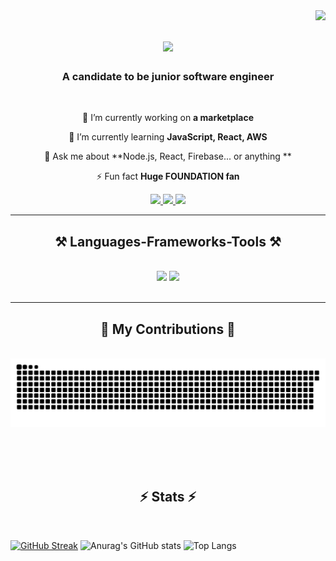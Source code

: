 <img align="right" src="https://visitor-badge.laobi.icu/badge?page_id=emirrdvn.emirrdvn" />

<h1 align="center">
    <img src="https://readme-typing-svg.herokuapp.com/?font=Righteous&size=35&center=true&vCenter=true&width=500&height=70&duration=4000&lines=Hi+There!+👋;+Emir+Rıdvan+Toraman!;" />
</h1>

<h3 align="center">A candidate to be junior software engineer</h3>

<br/>

<div align="center">
 
 🔭 I’m currently working on **a marketplace**
 
 🌱 I’m currently learning **JavaScript, React, AWS**

💬 Ask me about **Node.js, React, Firebase... or anything **

⚡ Fun fact **Huge FOUNDATION fan**

 </div>
<div align="center"> 
  <a href="mailto:toramanemir41@gmail.com">
    <img src="https://img.shields.io/badge/Gmail-333333?style=for-the-badge&logo=gmail&logoColor=red" />
  </a>
  <a href="www.linkedin.com/in/emir-rıdvan-toraman" target="_blank">
    <img src="https://img.shields.io/badge/LinkedIn-0077B5?style=for-the-badge&logo=linkedin&logoColor=white" target="_blank" />
  </a>
  <a href="https://github.com/emirrdvn" target="_blank">
     <img src="https://img.shields.io/badge/Portfolio-FF5722?style=for-the-badge&logo=todoist&logoColor=white" target="_blank" /> 
  </a>
</div>

<hr/>

<h2 align="center">⚒️ Languages-Frameworks-Tools ⚒️</h2>
<br/>
<div align="center">
    <img src="https://skillicons.dev/icons?i=react,bootstrap,html,css,vscode,github,git" />
    <img src="https://skillicons.dev/icons?i=nodejs,python,javascript,express,c,java,nextjs,mysql,flask,django" /><br>
</div>

<br/>
<hr/>

<div align="center">
  <h2>🐍 My Contributions 🐍</h2>
  <br>
  <img alt="snake eating my contributions" src="https://raw.githubusercontent.com/emirrdvn/emirrdvn/output/github-contribution-grid-snake.svg" />
  
  <br/><br/><br/>
</div>
<h2 align="center">⚡ Stats ⚡</h2> <br>

[![GitHub Streak](https://streak-stats.demolab.com?user=emirrdvn&theme=tokyonight&hide_border=true&locale=en)](https://git.io/streak-stats)
![Anurag's GitHub stats](https://github-readme-stats.vercel.app/api?username=emirrdvn&show_icons=true&theme=tokyonight&hide_border=true&locale=en&include_all_commits=true)
![Top Langs](https://github-readme-stats.vercel.app/api/top-langs/?username=emirrdvn&hide=css,html&theme=tokyonight&hide_border=true&locale=en)

<div align=center>
    
  

</div>


